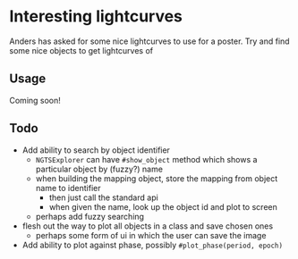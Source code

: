 # Interesting lightcurves

Anders has asked for some nice lightcurves to use for a poster. Try and find some nice objects to get lightcurves of

## Usage

Coming soon!

## Todo

* Add ability to search by object identifier
  * `NGTSExplorer` can have `#show_object` method which shows a particular object by (fuzzy?) name
  * when building the mapping object, store the mapping from object name to identifier
    * then just call the standard api
    * when given the name, look up the object id and plot to screen
  * perhaps add fuzzy searching
* flesh out the way to plot all objects in a class and save chosen ones
  * perhaps some form of ui in which the user can save the image
* Add ability to plot against phase, possibly `#plot_phase(period, epoch)`
